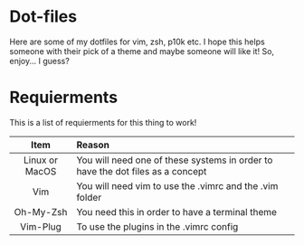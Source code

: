 # Dot-files

Here are some of my dotfiles for vim, zsh, p10k etc. I hope this helps someone with their pick of a theme and maybe someone will like it! So, enjoy... I guess?

# Requierments

This is a list of requierments for this thing to work!

| Item | Reason |
| :--: | :----- |
| Linux or MacOS | You will need one of these systems in order to have the dot files as a concept |
| Vim | You will need vim to use the .vimrc and the .vim folder |
| Oh-My-Zsh | You need this in order to have a terminal theme |
| Vim-Plug | To use the plugins in the .vimrc config |
